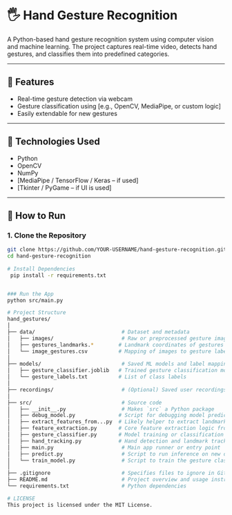 # 🖐️ Hand Gesture Recognition

A Python-based hand gesture recognition system using computer vision and machine learning. The project captures real-time video, detects hand gestures, and classifies them into predefined categories.

---

## 📌 Features

- Real-time gesture detection via webcam  
- Gesture classification using [e.g., OpenCV, MediaPipe, or custom logic]  
- Easily extendable for new gestures  

---

## 🧠 Technologies Used

- Python  
- OpenCV  
- NumPy  
- [MediaPipe / TensorFlow / Keras – if used]  
- [Tkinter / PyGame – if UI is used]  

---

## 🚀 How to Run

### 1. Clone the Repository
```bash
git clone https://github.com/YOUR-USERNAME/hand-gesture-recognition.git
cd hand-gesture-recognition
   
# Install Dependencies
 pip install -r requirements.txt


### Run the App
python src/main.py

# Project Structure
hand_gestures/
│
├── data/                            # Dataset and metadata
│   ├── images/                      # Raw or preprocessed gesture images
│   ├── gestures_landmarks.*        # Landmark coordinates of gestures (CSV/JSON/etc.)
│   └── image_gestures.csv          # Mapping of images to gesture labels
│
├── models/                          # Saved ML models and label mappings
│   ├── gesture_classifier.joblib   # Trained gesture classification model
│   └── gesture_labels.txt          # List of class labels
│
├── recordings/                      # (Optional) Saved user recordings or gesture demos
│
├── src/                             # Source code
│   ├── __init__.py                  # Makes `src` a Python package
│   ├── debug_model.py              # Script for debugging model predictions
│   ├── extract_features_from...py  # Likely helper to extract landmarks from data
│   ├── feature_extraction.py       # Core feature extraction logic from gestures
│   ├── gesture_classifier.py       # Model training or classification logic
│   ├── hand_tracking.py            # Hand detection and landmark tracking (e.g., using Mediapipe)
│   ├── main.py                      # Main app runner or entry point
│   ├── predict.py                   # Script to run inference on new data
│   └── train_model.py               # Script to train the gesture classifier
│
├── .gitignore                       # Specifies files to ignore in Git
├── README.md                        # Project overview and usage instructions
└── requirements.txt                 # Python dependencies

# LICENSE
This project is licensed under the MIT License.